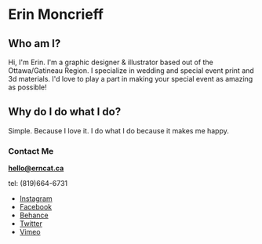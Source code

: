 # Erin Moncrieff

## Who am I?

Hi, I'm Erin. I'm a graphic designer & illustrator based out of the Ottawa/Gatineau Region. 
I specialize in wedding and special event print and 3d materials. I'd love to play a part in making your special event as amazing as possible!

## Why do I do what I do?

Simple. Because I love it. I do what I do because it makes me happy.

### Contact Me

**[hello@erncat.ca](mailto:hello@erncat.ca)**

tel: (819)664-6731

- [Instagram](https://instagram.com/erncat/)
- [Facebook](https://www.facebook.com/erncat91)
- [Behance](https://www.behance.net/erncat)
- [Twitter](https://twitter.com/erncatdesign)
- [Vimeo](https://vimeo.com/erncat)